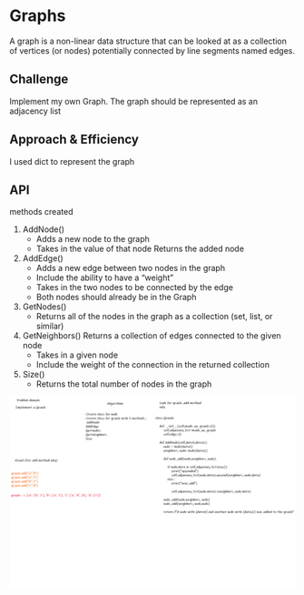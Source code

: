 # Graphs
<!-- Short summary or background information -->
A graph is a non-linear data structure that can be looked at as a collection of vertices (or nodes) potentially connected by line segments named edges.

## Challenge
<!-- Description of the challenge -->
Implement my own Graph. The graph should be represented as an adjacency list

## Approach & Efficiency
<!-- What approach did you take? Why? What is the Big O space/time for this approach? -->
I used dict to represent the graph

## API
<!-- Description of each method publicly available in your Graph -->
methods created
1. AddNode()
    - Adds a new node to the graph
    - Takes in the value of that node
Returns the added node
2. AddEdge()
    - Adds a new edge between two nodes in the graph
    - Include the ability to have a “weight”
    - Takes in the two nodes to be connected by the edge
    - Both nodes should already be in the Graph
3. GetNodes()
    - Returns all of the nodes in the graph as a collection (set, list, or similar)
4. GetNeighbors()
Returns a collection of edges connected to the given node
    - Takes in a given node
    - Include the weight of the connection in the returned collection
5. Size()
    - Returns the total number of nodes in the graph

<img src="/assets/ch35.png">
